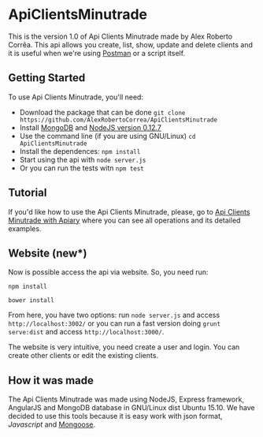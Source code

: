# ApiClientsMinutrade

This is the version 1.0 of Api Clients Minutrade made by Alex Roberto Corrêa. This api allows you create, list, show, 
update and delete clients and it is useful when we're using [Postman](https://www.getpostman.com/) or a script itself.

## Getting Started

To use Api Clients Minutrade, you'll need:

- Download the package that can be done `git clone https://github.com/AlexRobertoCorrea/ApiClientsMinutrade`
- Install [MongoDB](https://docs.mongodb.org/manual/installation/) and [NodeJS version 0.12.7](https://nodejs.org/en/blog/release/v0.12.7/)  
- Use the command line (if you are using GNU/Linux) `cd ApiClientsMinutrade`
- Install the dependences: `npm install`
- Start using the api with `node server.js`
- Or you can run the tests witn `npm test`

## Tutorial

If you'd like how to use the Api Clients Minutrade, please, go to [Api Clients Minutrade with Apiary](http://docs.apiclientsminutrade.apiary.io/) where you can 
see all operations and its detailed examples.

## Website (new\*)

Now is possible access the api via website. So, you need run:

```
npm install
```

```
bower install
```

From here, you have two options: run `node server.js` and access `http://localhost:3002/` or you can run
a fast version doing `grunt serve:dist` and access `http://localhost:3000/`.

The website is very intuitive, you need create a user and login. You can create other clients or
edit the existing clients.

## How it was made

The Api Clients Minutrade was made using NodeJS, Express framework, AngularJS and MongoDB database in
GNU/Linux dist Ubuntu 15.10. We have decided to use this tools because it is easy 
work with json format, *Javascript* and [Mongoose](http://mongoosejs.com/).
